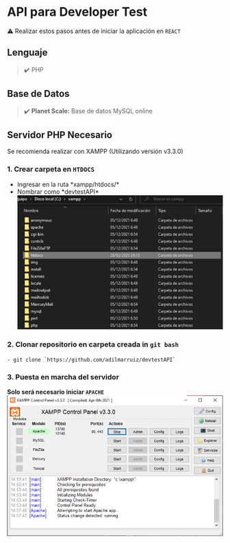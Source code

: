 # API para Developer Test
:warning: Realizar estos pasos antes de iniciar la aplicación en `REACT`

## Lenguaje
>:heavy_check_mark: PHP

## Base de Datos
> :heavy_check_mark: **Planet Scale:** Base de datos MySQL online

## Servidor PHP Necesario
Se recomienda realizar con XAMPP (Utilizando versión v3.3.0)

### 1. Crear carpeta en `HTDOCS`
- Ingresar en la ruta \*xampp/htdocs/\*
- Nombrar como \*devtestAPI\*
![Imagen de Lozaliación](img/1.png)

### 2. Clonar repositorio en carpeta creada in `git bash`
    - git clone `https://github.com/adilmarruiz/devtestAPI`

### 3. Puesta en marcha del servidor
**Solo será necesario iniciar `APACHE`**
![Imagen de inicialización](img/2.png)